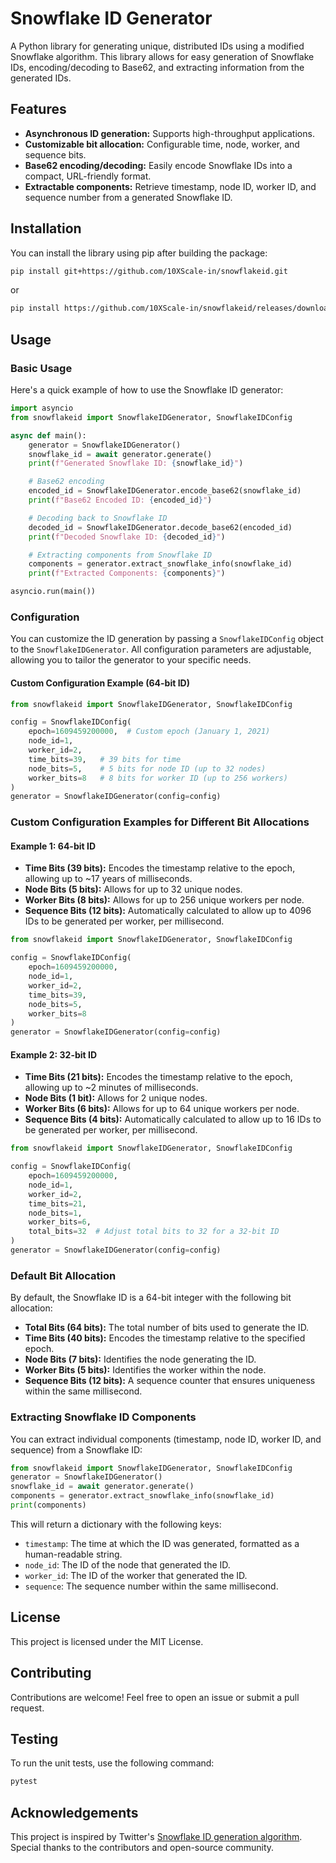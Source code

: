 # Snowflake ID Generator

A Python library for generating unique, distributed IDs using a modified Snowflake algorithm. This library allows for easy generation of Snowflake IDs, encoding/decoding to Base62, and extracting information from the generated IDs.

## Features

- **Asynchronous ID generation:** Supports high-throughput applications.
- **Customizable bit allocation:** Configurable time, node, worker, and sequence bits.
- **Base62 encoding/decoding:** Easily encode Snowflake IDs into a compact, URL-friendly format.
- **Extractable components:** Retrieve timestamp, node ID, worker ID, and sequence number from a generated Snowflake ID.

## Installation

You can install the library using pip after building the package:

```bash
pip install git+https://github.com/10XScale-in/snowflakeid.git
```

or
```bash
pip install https://github.com/10XScale-in/snowflakeid/releases/download/v0.1.0/snowflakeid-0.1.0-py3-none-any.whl
```

## Usage

### Basic Usage

Here's a quick example of how to use the Snowflake ID generator:

```python
import asyncio
from snowflakeid import SnowflakeIDGenerator, SnowflakeIDConfig

async def main():
    generator = SnowflakeIDGenerator()
    snowflake_id = await generator.generate()
    print(f"Generated Snowflake ID: {snowflake_id}")

    # Base62 encoding
    encoded_id = SnowflakeIDGenerator.encode_base62(snowflake_id)
    print(f"Base62 Encoded ID: {encoded_id}")

    # Decoding back to Snowflake ID
    decoded_id = SnowflakeIDGenerator.decode_base62(encoded_id)
    print(f"Decoded Snowflake ID: {decoded_id}")

    # Extracting components from Snowflake ID
    components = generator.extract_snowflake_info(snowflake_id)
    print(f"Extracted Components: {components}")

asyncio.run(main())
```

### Configuration

You can customize the ID generation by passing a `SnowflakeIDConfig` object to the `SnowflakeIDGenerator`. All configuration parameters are adjustable, allowing you to tailor the generator to your specific needs.

#### Custom Configuration Example (64-bit ID)

```python
from snowflakeid import SnowflakeIDGenerator, SnowflakeIDConfig

config = SnowflakeIDConfig(
    epoch=1609459200000,  # Custom epoch (January 1, 2021)
    node_id=1,
    worker_id=2,
    time_bits=39,   # 39 bits for time
    node_bits=5,    # 5 bits for node ID (up to 32 nodes)
    worker_bits=8   # 8 bits for worker ID (up to 256 workers)
)
generator = SnowflakeIDGenerator(config=config)
```

### Custom Configuration Examples for Different Bit Allocations

#### Example 1: 64-bit ID

- **Time Bits (39 bits):** Encodes the timestamp relative to the epoch, allowing up to ~17 years of milliseconds.
- **Node Bits (5 bits):** Allows for up to 32 unique nodes.
- **Worker Bits (8 bits):** Allows for up to 256 unique workers per node.
- **Sequence Bits (12 bits):** Automatically calculated to allow up to 4096 IDs to be generated per worker, per millisecond.

```python
from snowflakeid import SnowflakeIDGenerator, SnowflakeIDConfig

config = SnowflakeIDConfig(
    epoch=1609459200000,
    node_id=1,
    worker_id=2,
    time_bits=39,
    node_bits=5,
    worker_bits=8
)
generator = SnowflakeIDGenerator(config=config)
```

#### Example 2: 32-bit ID

- **Time Bits (21 bits):** Encodes the timestamp relative to the epoch, allowing up to ~2 minutes of milliseconds.
- **Node Bits (1 bit):** Allows for 2 unique nodes.
- **Worker Bits (6 bits):** Allows for up to 64 unique workers per node.
- **Sequence Bits (4 bits):** Automatically calculated to allow up to 16 IDs to be generated per worker, per millisecond.

```python
from snowflakeid import SnowflakeIDGenerator, SnowflakeIDConfig

config = SnowflakeIDConfig(
    epoch=1609459200000,
    node_id=1,
    worker_id=2,
    time_bits=21,
    node_bits=1,
    worker_bits=6,
    total_bits=32  # Adjust total bits to 32 for a 32-bit ID
)
generator = SnowflakeIDGenerator(config=config)
```

### Default Bit Allocation

By default, the Snowflake ID is a 64-bit integer with the following bit allocation:

- **Total Bits (64 bits):** The total number of bits used to generate the ID.
- **Time Bits (40 bits):** Encodes the timestamp relative to the specified epoch.
- **Node Bits (7 bits):** Identifies the node generating the ID.
- **Worker Bits (5 bits):** Identifies the worker within the node.
- **Sequence Bits (12 bits):** A sequence counter that ensures uniqueness within the same millisecond.

### Extracting Snowflake ID Components

You can extract individual components (timestamp, node ID, worker ID, and sequence) from a Snowflake ID:

```python
from snowflakeid import SnowflakeIDGenerator, SnowflakeIDConfig
generator = SnowflakeIDGenerator()
snowflake_id = await generator.generate()
components = generator.extract_snowflake_info(snowflake_id)
print(components)
```

This will return a dictionary with the following keys:
- `timestamp`: The time at which the ID was generated, formatted as a human-readable string.
- `node_id`: The ID of the node that generated the ID.
- `worker_id`: The ID of the worker that generated the ID.
- `sequence`: The sequence number within the same millisecond.

## License

This project is licensed under the MIT License.

## Contributing

Contributions are welcome! Feel free to open an issue or submit a pull request.

## Testing

To run the unit tests, use the following command:

```bash
pytest
```

## Acknowledgements
This project is inspired by Twitter's [Snowflake ID generation algorithm](https://blog.twitter.com/engineering/en_us/a/2010/announcing-snowflake). Special thanks to the contributors and open-source community.
